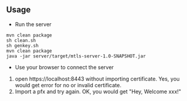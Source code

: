## Usage

- Run the server
```
mvn clean package
sh clean.sh
sh genkey.sh
mvn clean package
java -jar server/target/mtls-server-1.0-SNAPSHOT.jar
```

- Use your browser to connect the server
1. open https://localhost:8443 without importing certificate.
  Yes, you would get error for no or invalid certificate.
2. Import a pfx and try again.
  OK, you would get "Hey, Welcome xxx!"
